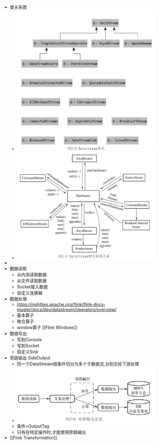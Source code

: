 - 类关系图
	- ![image.png](../assets/image_1654757070356_0.png)
	- ![image.png](../assets/image_1654757099293_0.png)
-
- 数据读取
	- 从内测读取数据
	- 从文件读取数据
	- Socket接入数据
	- 自定义连接器
- 数据处理
	- https://nightlies.apache.org/flink/flink-docs-master/docs/dev/datastream/operators/overview/
	- 基本算子
	- 聚合算子
	- window算子 [[Flink Windows]]
- 数据写出
	- 写到Console
	- 写到Socket
	- 自定义Sink
- 旁路输出 SideOutput
	- 将一个DataStream按条件切分为多个子数据流,分别交给下游处理
	- ![image.png](../assets/image_1654758043272_0.png)
	- 条件=OutputTag
	- 只有在特定操作时,才能使用旁路输出
- [[Flink Transformation]]
